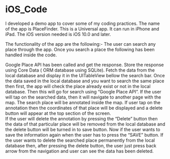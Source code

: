 # iOS_Code
I developed a demo app to cover some of my coding practices. 
The name of the app is PlaceFinder. This is a Universal app. It can run in iPhone and iPad.
The iOS version needed is iOS 10.0 and later. 

The functionality of the app are the following:- 
The user can search any place through the app. Once you search a place the following has been handled inside the code.

Google Place API has been called and get the response.
Store the response using Core Data ( ORM database using SQLite).
Fetch the data from the local database and display it in the UITableView bellow the search bar.
Once the data saved in the local database and you want to search the same place then first, the app will check the place already exist or not in the local database.
Then this will go for search using “Google Place API”.
If the user will tap on the searched data, then it will navigate to another page with the map. 
The search place will be annotated inside the map.
If user tap on the annotation then the coordinates of that place will be displayed and a delete button will appear at the top section of the screen.  
If the user will delete the annotation by pressing the “Delete” button then the data of that particular place will be removed from the local database and the delete button will be turned in to save button. 
Now if the user wants to save the information again when the user has to press the “SAVE”  button.
If the user wants to delete the searched place permanently from the local database then, after pressing the delete button, the user just press back arrow from the navigation and user can see the data has been deleted.

